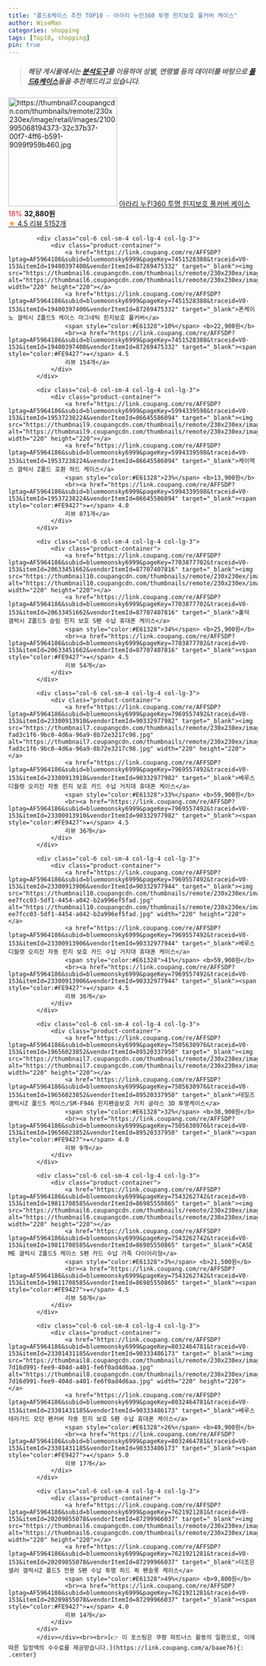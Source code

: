 ```yaml
---
title: "폴드6케이스 추천 TOP10 - 아라리 누킨360 투명 힌지보호 풀커버 케이스"
author: WiseMan
categories: shopping
tags: [Top10, shopping]
pin: true
---
```


> ##### 해당 게시물에서는 [**분석도구**](https://itemscout.io/)를 이용하여 **성별**, **연령별** 등의 데이터를 바탕으로 [**폴드6케이스**](https://link.coupang.com/a/baae76)들을 추천해드리고 있습니다.
<div class="container"><div class="row">
            <div class="col-6 col-sm-4 col-lg-4 col-lg-3">
                <div class="product-container">
                    <a href="https://link.coupang.com/re/AFFSDP?lptag=AF5964186&subid=bluemoonsky6999&pageKey=5281422050&traceid=V0-153&itemId=23368155101&vendorItemId=90398421084" target="_blank"><img src="https://thumbnail7.coupangcdn.com/thumbnails/remote/230x230ex/image/retail/images/2100995068194373-32c37b37-00f7-4ff6-b591-9099f959b460.jpg" alt="https://thumbnail7.coupangcdn.com/thumbnails/remote/230x230ex/image/retail/images/2100995068194373-32c37b37-00f7-4ff6-b591-9099f959b460.jpg" width="220" height="220"></a>
                    <a href="https://link.coupang.com/re/AFFSDP?lptag=AF5964186&subid=bluemoonsky6999&pageKey=5281422050&traceid=V0-153&itemId=23368155101&vendorItemId=90398421084" target="_blank">아라리 누킨360 투명 힌지보호 풀커버 케이스</a>
                    <span style="color:#E61328">18%</span> <b>32,880원</b>
                    <br><a href="https://link.coupang.com/re/AFFSDP?lptag=AF5964186&subid=bluemoonsky6999&pageKey=5281422050&traceid=V0-153&itemId=23368155101&vendorItemId=90398421084" target="_blank"><span style="color:#FE9427">★</span> 4.5
                    리뷰 5152개</a>
                </div>
            </div>
            
            <div class="col-6 col-sm-4 col-lg-4 col-lg-3">
                <div class="product-container">
                    <a href="https://link.coupang.com/re/AFFSDP?lptag=AF5964186&subid=bluemoonsky6999&pageKey=7451528388&traceid=V0-153&itemId=19400397400&vendorItemId=87269475332" target="_blank"><img src="https://thumbnail6.coupangcdn.com/thumbnails/remote/230x230ex/image/vendor_inventory/e927/c062a1d10111b8ee7225d2d5baf7ff2fdb52f57c813231512906d35a1b6b.png" alt="https://thumbnail6.coupangcdn.com/thumbnails/remote/230x230ex/image/vendor_inventory/e927/c062a1d10111b8ee7225d2d5baf7ff2fdb52f57c813231512906d35a1b6b.png" width="220" height="220"></a>
                    <a href="https://link.coupang.com/re/AFFSDP?lptag=AF5964186&subid=bluemoonsky6999&pageKey=7451528388&traceid=V0-153&itemId=19400397400&vendorItemId=87269475332" target="_blank">폰케이노 갤럭시 Z폴드5 케이스 마그네틱 힌지보호 풀커버</a>
                    <span style="color:#E61328">10%</span> <b>22,900원</b>
                    <br><a href="https://link.coupang.com/re/AFFSDP?lptag=AF5964186&subid=bluemoonsky6999&pageKey=7451528388&traceid=V0-153&itemId=19400397400&vendorItemId=87269475332" target="_blank"><span style="color:#FE9427">★</span> 4.5
                    리뷰 154개</a>
                </div>
            </div>
            
            <div class="col-6 col-sm-4 col-lg-4 col-lg-3">
                <div class="product-container">
                    <a href="https://link.coupang.com/re/AFFSDP?lptag=AF5964186&subid=bluemoonsky6999&pageKey=5994339598&traceid=V0-153&itemId=19537238224&vendorItemId=86645586094" target="_blank"><img src="https://thumbnail9.coupangcdn.com/thumbnails/remote/230x230ex/image/vendor_inventory/fdaa/7607c76d65caa1f97ce189eeadfb4b1f02b9523e8063bbd6cf6b4c7e5dd8.jpg" alt="https://thumbnail9.coupangcdn.com/thumbnails/remote/230x230ex/image/vendor_inventory/fdaa/7607c76d65caa1f97ce189eeadfb4b1f02b9523e8063bbd6cf6b4c7e5dd8.jpg" width="220" height="220"></a>
                    <a href="https://link.coupang.com/re/AFFSDP?lptag=AF5964186&subid=bluemoonsky6999&pageKey=5994339598&traceid=V0-153&itemId=19537238224&vendorItemId=86645586094" target="_blank">케이맥스 갤럭시 Z폴드 호환 하드 케이스</a>
                    <span style="color:#E61328">23%</span> <b>13,900원</b>
                    <br><a href="https://link.coupang.com/re/AFFSDP?lptag=AF5964186&subid=bluemoonsky6999&pageKey=5994339598&traceid=V0-153&itemId=19537238224&vendorItemId=86645586094" target="_blank"><span style="color:#FE9427">★</span> 4.0
                    리뷰 871개</a>
                </div>
            </div>
            
            <div class="col-6 col-sm-4 col-lg-4 col-lg-3">
                <div class="product-container">
                    <a href="https://link.coupang.com/re/AFFSDP?lptag=AF5964186&subid=bluemoonsky6999&pageKey=7703877702&traceid=V0-153&itemId=20633451662&vendorItemId=87707407816" target="_blank"><img src="https://thumbnail10.coupangcdn.com/thumbnails/remote/230x230ex/image/vendor_inventory/9cd3/3aa5a4f6283fab0890b7e611cb57437a88be27350239700317235f7fba93.jpg" alt="https://thumbnail10.coupangcdn.com/thumbnails/remote/230x230ex/image/vendor_inventory/9cd3/3aa5a4f6283fab0890b7e611cb57437a88be27350239700317235f7fba93.jpg" width="220" height="220"></a>
                    <a href="https://link.coupang.com/re/AFFSDP?lptag=AF5964186&subid=bluemoonsky6999&pageKey=7703877702&traceid=V0-153&itemId=20633451662&vendorItemId=87707407816" target="_blank">홀덕 갤럭시 Z폴드5 슬림 힌지 보호 S펜 수납 휴대폰 케이스</a>
                    <span style="color:#E61328">34%</span> <b>25,900원</b>
                    <br><a href="https://link.coupang.com/re/AFFSDP?lptag=AF5964186&subid=bluemoonsky6999&pageKey=7703877702&traceid=V0-153&itemId=20633451662&vendorItemId=87707407816" target="_blank"><span style="color:#FE9427">★</span> 4.5
                    리뷰 54개</a>
                </div>
            </div>
            
            <div class="col-6 col-sm-4 col-lg-4 col-lg-3">
                <div class="product-container">
                    <a href="https://link.coupang.com/re/AFFSDP?lptag=AF5964186&subid=bluemoonsky6999&pageKey=7969557492&traceid=V0-153&itemId=23300913910&vendorItemId=90332977982" target="_blank"><img src="https://thumbnail7.coupangcdn.com/thumbnails/remote/230x230ex/image/retail/images/533210098807320-fad3c1f6-9bc0-4d6a-96a9-8b72e3217c98.jpg" alt="https://thumbnail7.coupangcdn.com/thumbnails/remote/230x230ex/image/retail/images/533210098807320-fad3c1f6-9bc0-4d6a-96a9-8b72e3217c98.jpg" width="220" height="220"></a>
                    <a href="https://link.coupang.com/re/AFFSDP?lptag=AF5964186&subid=bluemoonsky6999&pageKey=7969557492&traceid=V0-153&itemId=23300913910&vendorItemId=90332977982" target="_blank">베루스 디월렛 오리진 자동 힌지 보호 카드 수납 거치대 휴대폰 케이스</a>
                    <span style="color:#E61328">33%</span> <b>59,900원</b>
                    <br><a href="https://link.coupang.com/re/AFFSDP?lptag=AF5964186&subid=bluemoonsky6999&pageKey=7969557492&traceid=V0-153&itemId=23300913910&vendorItemId=90332977982" target="_blank"><span style="color:#FE9427">★</span> 4.5
                    리뷰 36개</a>
                </div>
            </div>
            
            <div class="col-6 col-sm-4 col-lg-4 col-lg-3">
                <div class="product-container">
                    <a href="https://link.coupang.com/re/AFFSDP?lptag=AF5964186&subid=bluemoonsky6999&pageKey=7969557492&traceid=V0-153&itemId=23300913906&vendorItemId=90332977944" target="_blank"><img src="https://thumbnail10.coupangcdn.com/thumbnails/remote/230x230ex/image/retail/images/894467591462706-ee7fcc03-5df1-4454-a042-b2a996ef5fad.jpg" alt="https://thumbnail10.coupangcdn.com/thumbnails/remote/230x230ex/image/retail/images/894467591462706-ee7fcc03-5df1-4454-a042-b2a996ef5fad.jpg" width="220" height="220"></a>
                    <a href="https://link.coupang.com/re/AFFSDP?lptag=AF5964186&subid=bluemoonsky6999&pageKey=7969557492&traceid=V0-153&itemId=23300913906&vendorItemId=90332977944" target="_blank">베루스 디월렛 오리진 자동 힌지 보호 카드 수납 거치대 휴대폰 케이스</a>
                    <span style="color:#E61328">41%</span> <b>59,900원</b>
                    <br><a href="https://link.coupang.com/re/AFFSDP?lptag=AF5964186&subid=bluemoonsky6999&pageKey=7969557492&traceid=V0-153&itemId=23300913906&vendorItemId=90332977944" target="_blank"><span style="color:#FE9427">★</span> 4.5
                    리뷰 36개</a>
                </div>
            </div>
            
            <div class="col-6 col-sm-4 col-lg-4 col-lg-3">
                <div class="product-container">
                    <a href="https://link.coupang.com/re/AFFSDP?lptag=AF5964186&subid=bluemoonsky6999&pageKey=7505630976&traceid=V0-153&itemId=19656023852&vendorItemId=89520337950" target="_blank"><img src="https://thumbnail7.coupangcdn.com/thumbnails/remote/230x230ex/image/vendor_inventory/ccf2/1e2ae0d6744adbe3c4c7fc744ef33b1332d3a33f9d52f14541e3fad0a766.jpg" alt="https://thumbnail7.coupangcdn.com/thumbnails/remote/230x230ex/image/vendor_inventory/ccf2/1e2ae0d6744adbe3c4c7fc744ef33b1332d3a33f9d52f14541e3fad0a766.jpg" width="220" height="220"></a>
                    <a href="https://link.coupang.com/re/AFFSDP?lptag=AF5964186&subid=bluemoonsky6999&pageKey=7505630976&traceid=V0-153&itemId=19656023852&vendorItemId=89520337950" target="_blank">테일즈 갤럭시Z 폴드5 케이스/SM-F946 힌지펜슬보호 거치 글라스 3D 투명케이스</a>
                    <span style="color:#E61328">32%</span> <b>38,900원</b>
                    <br><a href="https://link.coupang.com/re/AFFSDP?lptag=AF5964186&subid=bluemoonsky6999&pageKey=7505630976&traceid=V0-153&itemId=19656023852&vendorItemId=89520337950" target="_blank"><span style="color:#FE9427">★</span> 4.0
                    리뷰 9개</a>
                </div>
            </div>
            
            <div class="col-6 col-sm-4 col-lg-4 col-lg-3">
                <div class="product-container">
                    <a href="https://link.coupang.com/re/AFFSDP?lptag=AF5964186&subid=bluemoonsky6999&pageKey=7543262742&traceid=V0-153&itemId=19811708585&vendorItemId=86985550865" target="_blank"><img src="https://thumbnail6.coupangcdn.com/thumbnails/remote/230x230ex/image/vendor_inventory/75d8/349eb5f95a4188f0a8341df3c1b92b75ff3fd075c4dcaa746474e5416c24.jpg" alt="https://thumbnail6.coupangcdn.com/thumbnails/remote/230x230ex/image/vendor_inventory/75d8/349eb5f95a4188f0a8341df3c1b92b75ff3fd075c4dcaa746474e5416c24.jpg" width="220" height="220"></a>
                    <a href="https://link.coupang.com/re/AFFSDP?lptag=AF5964186&subid=bluemoonsky6999&pageKey=7543262742&traceid=V0-153&itemId=19811708585&vendorItemId=86985550865" target="_blank">CASE ME 갤럭시 Z폴드5 케이스 S펜 카드 수납 가죽 다이어리형</a>
                    <span style="color:#E61328">3%</span> <b>21,500원</b>
                    <br><a href="https://link.coupang.com/re/AFFSDP?lptag=AF5964186&subid=bluemoonsky6999&pageKey=7543262742&traceid=V0-153&itemId=19811708585&vendorItemId=86985550865" target="_blank"><span style="color:#FE9427">★</span> 4.5
                    리뷰 58개</a>
                </div>
            </div>
            
            <div class="col-6 col-sm-4 col-lg-4 col-lg-3">
                <div class="product-container">
                    <a href="https://link.coupang.com/re/AFFSDP?lptag=AF5964186&subid=bluemoonsky6999&pageKey=8032464781&traceid=V0-153&itemId=23301431185&vendorItemId=90333486173" target="_blank"><img src="https://thumbnail8.coupangcdn.com/thumbnails/remote/230x230ex/image/retail/images/2357780874461541-7d16d991-fee9-404d-a401-fe6f0ad4d6aa.jpg" alt="https://thumbnail8.coupangcdn.com/thumbnails/remote/230x230ex/image/retail/images/2357780874461541-7d16d991-fee9-404d-a401-fe6f0ad4d6aa.jpg" width="220" height="220"></a>
                    <a href="https://link.coupang.com/re/AFFSDP?lptag=AF5964186&subid=bluemoonsky6999&pageKey=8032464781&traceid=V0-153&itemId=23301431185&vendorItemId=90333486173" target="_blank">베루스 테라가드 모던 펜커버 자동 힌지 보호 S펜 수납 휴대폰 케이스</a>
                    <span style="color:#E61328">26%</span> <b>49,900원</b>
                    <br><a href="https://link.coupang.com/re/AFFSDP?lptag=AF5964186&subid=bluemoonsky6999&pageKey=8032464781&traceid=V0-153&itemId=23301431185&vendorItemId=90333486173" target="_blank"><span style="color:#FE9427">★</span> 5.0
                    리뷰 17개</a>
                </div>
            </div>
            
            <div class="col-6 col-sm-4 col-lg-4 col-lg-3">
                <div class="product-container">
                    <a href="https://link.coupang.com/re/AFFSDP?lptag=AF5964186&subid=bluemoonsky6999&pageKey=7621921281&traceid=V0-153&itemId=20209855078&vendorItemId=87299966037" target="_blank"><img src="https://thumbnail6.coupangcdn.com/thumbnails/remote/230x230ex/image/vendor_inventory/7bb9/0ae14f73f3e949772cc22f895cabb6f013e825adf88f47adddb36d2180bd.jpg" alt="https://thumbnail6.coupangcdn.com/thumbnails/remote/230x230ex/image/vendor_inventory/7bb9/0ae14f73f3e949772cc22f895cabb6f013e825adf88f47adddb36d2180bd.jpg" width="220" height="220"></a>
                    <a href="https://link.coupang.com/re/AFFSDP?lptag=AF5964186&subid=bluemoonsky6999&pageKey=7621921281&traceid=V0-153&itemId=20209855078&vendorItemId=87299966037" target="_blank">더조은셀러 갤럭시Z 폴드5 전용 S펜 수납 투명 하드 퀵 펜슬롯 케이스</a>
                    <span style="color:#E61328">49%</span> <b>9,800원</b>
                    <br><a href="https://link.coupang.com/re/AFFSDP?lptag=AF5964186&subid=bluemoonsky6999&pageKey=7621921281&traceid=V0-153&itemId=20209855078&vendorItemId=87299966037" target="_blank"><span style="color:#FE9427">★</span> 4.0
                    리뷰 14개</a>
                </div>
            </div>
            </div></div><br><br>[👉 이 포스팅은 쿠팡 파트너스 활동의 일환으로, 이에 따른 일정액의 수수료를 제공받습니다.](https://link.coupang.com/a/baae76){: .center}